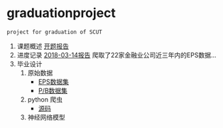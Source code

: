 # graduationproject
	project for graduation of SCUT
1.	课题概述
		[开题报告](https://github.com/another1s/graduationproject/tree/master/%E6%8A%A5%E5%91%8A%E4%B9%A6)
2. 进度记录
		[2018-03-14报告](https://github.com/another1s/graduationproject/blob/master/%E6%8A%A5%E5%91%8A%E4%B9%A6/2018-03-14.docx) 爬取了22家金融业公司近三年内的EPS数据...
3. 毕业设计
	1. 原始数据
		* [EPS数据集](https://github.com/another1s/graduationproject/blob/master/database/eps_value.md)
		* [P/B数据集](https://github.com/another1s/graduationproject/blob/master/database/pb_ratio.md)
	2. python 爬虫
		* [源码](https://github.com/another1s/graduationproject/blob/master/python_code/spider.py)
	3. 神经网络模型
		